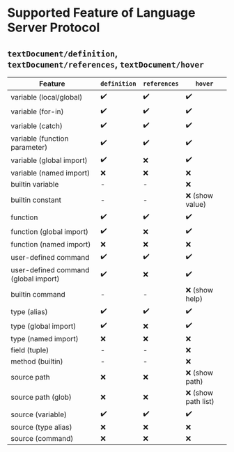 # Supported Feature of Language Server Protocol

## ``textDocument/definition``, ``textDocument/references``, ``textDocument/hover``

| **Feature**  | ``definition`` | ``references`` | ``hover`` |
|----------------|---------|---------|-----|
| variable (local/global) | ✔️ | ✔️ | ✔️ |
| variable (for-in) | ✔️ | ✔️ | ✔️ |
| variable (catch) | ✔️ | ✔️ | ✔️ |
| variable (function parameter) | ✔️ | ✔️ | ✔️ |
| variable (global import) | ✔️ | ❌ | ✔️ |
| variable (named import) | ❌ | ❌ | ❌ |
| builtin variable | - | - | ❌ |
| builtin constant | - | - | ❌ (show value) |
| function  | ✔️ | ✔️ |✔️ |
| function (global import) | ✔️ | ❌ | ✔️ |
| function (named import) | ❌ | ❌ | ❌ |
| user-defined command | ✔️ | ✔️ |✔️ |
| user-defined command (global import)  | ✔️ | ❌ | ✔️ |
| builtin command  | - | - | ❌ (show help) |
| type (alias) | ✔️ | ✔️ |✔️ |
| type (global import)| ✔️ | ❌ | ✔️ |
| type (named import) | ❌ | ❌ | ❌ |
| field (tuple)      | - | - | ❌ |
| method (builtin) | - | - | ❌ |
| source path | ❌ | ❌ | ❌ (show path) |
| source path (glob) | ❌ | ❌ | ❌ (show path list) |
| source (variable) | ✔️ | ✔️ | ✔️ |
| source (type alias) | ❌ | ❌ | ❌ |
| source (command) | ❌ | ❌ | ❌ |